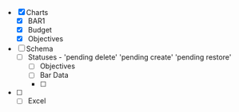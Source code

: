 - [X] Charts
    - [x] BAR1
    - [X] Budget
    - [X] Objectives

- [ ] Schema
    - [ ] Statuses          - 'pending delete' 'pending create' 'pending restore'
        - [ ] Objectives
        - [ ] Bar Data
        - [ ] 


- [ ] 
    - [ ] Excel